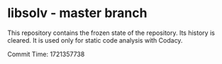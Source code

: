 # libsolv - master branch

This repository contains the frozen state of the repository.
Its history is cleared. It is used only for static code
analysis with Codacy.

Commit Time: 1721357738